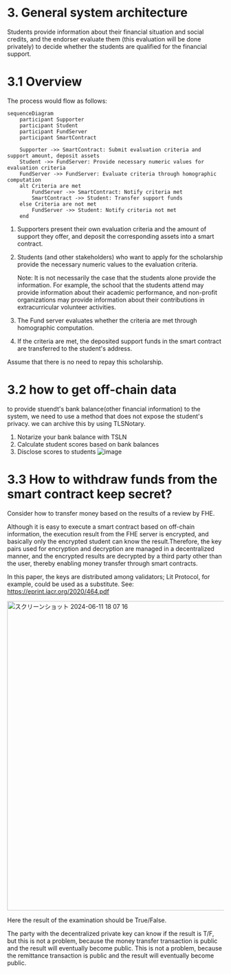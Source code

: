 # 3. General system architecture

Students provide information about their financial situation and social credits, and the endorser evaluate them (this evaluation will be done privately) to decide whether the students are qualified for the financial support.

# 3.1 Overview

The process would flow as follows:

```mermaid
sequenceDiagram
    participant Supporter
    participant Student
    participant FundServer
    participant SmartContract

    Supporter ->> SmartContract: Submit evaluation criteria and support amount, deposit assets
    Student ->> FundServer: Provide necessary numeric values for evaluation criteria
    FundServer ->> FundServer: Evaluate criteria through homographic computation
    alt Criteria are met
        FundServer ->> SmartContract: Notify criteria met
        SmartContract ->> Student: Transfer support funds
    else Criteria are not met
        FundServer ->> Student: Notify criteria not met
    end
```


1. Supporters present their own evaluation criteria and the amount of support they offer, and deposit the corresponding assets into a smart contract.

2. Students (and other stakeholders) who want to apply for the scholarship provide the necessary numeric values to the evaluation criteria.

    Note: It is not necessarily the case that the students alone provide the information. For example, the school that the students attend may provide information about their academic performance, and non-profit organizations may provide information about their contributions in extracurricular volunteer activities.

3. The Fund server evaluates whether the criteria are met through homographic computation.

4. If the criteria are met, the deposited support funds in the smart contract are transferred to the student's address.

Assume that there is no need to repay this scholarship.

# 3.2 how to get off-chain data
to provide stuendt's bank balance(other financial information) to the system, we need to use a method that does not expose the student's privacy.
we can archive this by using TLSNotary.

1. Notarize your bank balance with TSLN
2. Calculate student scores based on bank balances
3. Disclose scores to students
![image](https://github.com/adust09/adust09/assets/47593288/8649a319-a0fa-4903-b440-a60bf5b530ce)

# 3.3 How to withdraw funds from the smart contract keep secret?

Consider how to transfer money based on the results of a review by FHE.

Although it is easy to execute a smart contract based on off-chain information, the execution result from the FHE server is encrypted, and basically only the encrypted student can know the result.Therefore, the key pairs used for encryption and decryption are managed in a decentralized manner, and the encrypted results are decrypted by a third party other than the user, thereby enabling money transfer through smart contracts.

In this paper, the keys are distributed among validators; Lit Protocol, for example, could be used as a substitute.
See: https://eprint.iacr.org/2020/464.pdf


<img width="717" alt="スクリーンショット 2024-06-11 18 07 16" src="https://github.com/privacy-scaling-explorations/greco/assets/47593288/505913bb-dec1-4679-807a-c68153027313">

Here the result of the examination should be True/False.

The party with the decentralized private key can know if the result is T/F, but this is not a problem, because the money transfer transaction is public and the result will eventually become public.
This is not a problem, because the remittance transaction is public and the result will eventually become public.

